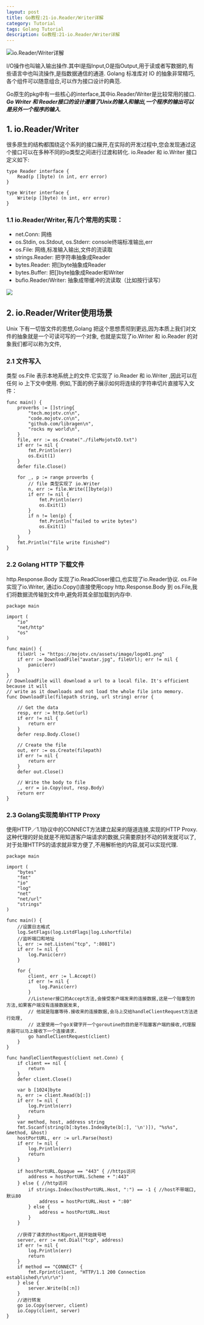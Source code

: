 ```yaml
---
layout: post
title: Go教程:21-io.Reader/Writer详解
category: Tutorial
tags: Golang Tutorial
description: Go教程:21-io.Reader/Writer详解
---
```



![io.Reader/Writer详解](/assets/pic/c2dtZl8vaW1nL2JWYmR6amE_dz0xNjAwJmg9MjE0.jpg)

I/O操作也叫输入输出操作.其中I是指Input,O是指Output,用于读或者写数据的,有些语言中也叫流操作,是指数据通信的通道. Golang 标准库对 IO 的抽象非常精巧,各个组件可以随意组合,可以作为接口设计的典范.

Go原生的pkg中有一些核心的interface,其中io.Reader/Writer是比较常用的接口. **_Go Writer 和 Reader接口的设计遵循了Unix的输入和输出,一个程序的输出可以是另外一个程序的输入_**.

1\. io.Reader/Writer
--------------------

很多原生的结构都围绕这个系列的接口展开,在实际的开发过程中,您会发现通过这个接口可以在多种不同的io类型之间进行过渡和转化. io.Reader 和 io.Writer 接口定义如下:

    type Reader interface {
    	Read(p []byte) (n int, err error)
    }
    
    type Writer interface {
    	Write(p []byte) (n int, err error)
    }


### 1.1 io.Reader/Writer,有几个常用的实现：

*   net.Conn: 网络
*   os.Stdin, os.Stdout, os.Stderr: console终端标准输出,err
*   os.File: 网络,标准输入输出,文件的流读取
*   strings.Reader: 把字符串抽象成Reader
*   bytes.Reader: 把\[\]byte抽象成Reader
*   bytes.Buffer: 把\[\]byte抽象成Reader和Writer
*   bufio.Reader/Writer: 抽象成带缓冲的流读取（比如按行读写）

![](/assets/image/golang_reader_writer.webp)

2\. io.Reader/Writer使用场景
------------------------

Unix 下有一切皆文件的思想,Golang 把这个思想贯彻到更远,因为本质上我们对文件的抽象就是一个可读可写的一个对象, 也就是实现了io.Writer 和 io.Reader 的对象我们都可以称为文件,

### 2.1 文件写入

类型 os.File 表示本地系统上的文件.它实现了 io.Reader 和 io.Writer ,因此可以在任何 io 上下文中使用. 例如,下面的例子展示如何将连续的字符串切片直接写入文件：

    func main() {
        proverbs := []string{
            "tech.mojotv.cn\n",
            "code.mojotv.cn\n",
            "github.com/libragen\n",
            "rocks my world\n",
        }
        file, err := os.Create("./fileMojotvIO.txt")
        if err != nil {
            fmt.Println(err)
            os.Exit(1)
        }
        defer file.Close()
    
        for _, p := range proverbs {
            // file 类型实现了 io.Writer
            n, err := file.Write([]byte(p))
            if err != nil {
                fmt.Println(err)
                os.Exit(1)
            }
            if n != len(p) {
                fmt.Println("failed to write bytes")
                os.Exit(1)
            }
        }
        fmt.Println("file write finished")
    }


### 2.2 Golang HTTP 下载文件

http.Response.Body 实现了io.ReadCloser接口,也实现了io.Reader协议. os.File实现了io.Writer, 通过io.Copy()直接使用copy http.Response.Body 到 os.File,我们将数据流传输到文件中,避免将其全部加载到内存中.

    package main
    
    import (
        "io"
        "net/http"
        "os"
    )
    
    func main() {
        fileUrl := "https://mojotv.cn/assets/image/logo01.png"
        if err := DownloadFile("avatar.jpg", fileUrl); err != nil {
            panic(err)
        }
    }
    // DownloadFile will download a url to a local file. It's efficient because it will
    // write as it downloads and not load the whole file into memory.
    func DownloadFile(filepath string, url string) error {
    
        // Get the data
        resp, err := http.Get(url)
        if err != nil {
            return err
        }
        defer resp.Body.Close()
    
        // Create the file
        out, err := os.Create(filepath)
        if err != nil {
            return err
        }
        defer out.Close()
    
        // Write the body to file
        _, err = io.Copy(out, resp.Body)
        return err
    }


### 2.3 Golang实现简单HTTP Proxy

使用HTTP／1.1协议中的CONNECT方法建立起来的隧道连接,实现的HTTP Proxy. 这种代理的好处就是不用知道客户端请求的数据,只需要原封不动的转发就可以了,对于处理HTTPS的请求就非常方便了,不用解析他的内容,就可以实现代理.

    package main
    
    import (
    	"bytes"
    	"fmt"
    	"io"
    	"log"
    	"net"
    	"net/url"
    	"strings"
    )
    
    func main() {
    	//设置日志格式
    	log.SetFlags(log.LstdFlags|log.Lshortfile)
    	//监听端口和地址
    	l, err := net.Listen("tcp", ":8081")
    	if err != nil {
    		log.Panic(err)
    	}
    
    	for {
    		client, err := l.Accept()
    		if err != nil {
    			log.Panic(err)
    		}
            //Listener接口的Accept方法,会接受客户端发来的连接数据,这是一个阻塞型的方法,如果客户端没有连接数据发来,
            // 他就是阻塞等待.接收来的连接数据,会马上交给handleClientRequest方法进行处理,
            // 这里使用一个go关键字开一个goroutine的目的是不阻塞客户端的接收,代理服务器可以马上接收下一个连接请求.
    		go handleClientRequest(client)
    	}
    }
    
    func handleClientRequest(client net.Conn) {
    	if client == nil {
    		return
    	}
    	defer client.Close()
    
    	var b [1024]byte
    	n, err := client.Read(b[:])
    	if err != nil {
    		log.Println(err)
    		return
    	}
    	var method, host, address string
    	fmt.Sscanf(string(b[:bytes.IndexByte(b[:], '\n')]), "%s%s", &method, &host)
    	hostPortURL, err := url.Parse(host)
    	if err != nil {
    		log.Println(err)
    		return
    	}
    
    	if hostPortURL.Opaque == "443" { //https访问
    		address = hostPortURL.Scheme + ":443"
    	} else { //http访问
    		if strings.Index(hostPortURL.Host, ":") == -1 { //host不带端口, 默认80
    			address = hostPortURL.Host + ":80"
    		} else {
    			address = hostPortURL.Host
    		}
    	}
    
    	//获得了请求的host和port,就开始拨号吧
    	server, err := net.Dial("tcp", address)
    	if err != nil {
    		log.Println(err)
    		return
    	}
    	if method == "CONNECT" {
    		fmt.Fprint(client, "HTTP/1.1 200 Connection established\r\n\r\n")
    	} else {
    		server.Write(b[:n])
    	}
    	//进行转发
    	go io.Copy(server, client)
    	io.Copy(client, server)
    }
    
    
